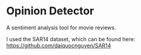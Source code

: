 # Opinion Detector
A sentiment analysis tool for movie reviews.

I used the SAR14 dataset, which can be found here: https://github.com/daiquocnguyen/SAR14
